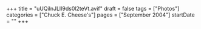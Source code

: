 +++
title = "uUQilnJLlI9ds0l2teVt.avif"
draft = false
tags = ["Photos"]
categories = ["Chuck E. Cheese's"]
pages = ["September 2004"]
startDate = ""
+++
